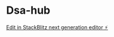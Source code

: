 # Dsa-hub

[Edit in StackBlitz next generation editor ⚡️](https://stackblitz.com/~/github.com/abhintr2006/Dsa-hub)